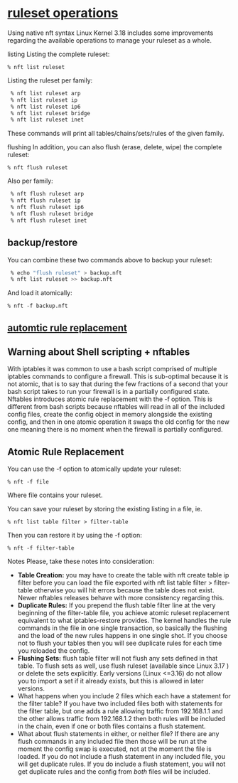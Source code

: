 # **[ruleset operations]()**

Using native nft syntax
Linux Kernel 3.18 includes some improvements regarding the available operations to manage your ruleset as a whole.

listing
Listing the complete ruleset:

```% nft list ruleset```

Listing the ruleset per family:

```bash
 % nft list ruleset arp
 % nft list ruleset ip
 % nft list ruleset ip6
 % nft list ruleset bridge
 % nft list ruleset inet
```

These commands will print all tables/chains/sets/rules of the given family.

flushing
In addition, you can also flush (erase, delete, wipe) the complete ruleset:

```% nft flush ruleset```

Also per family:

```bash
 % nft flush ruleset arp
 % nft flush ruleset ip
 % nft flush ruleset ip6
 % nft flush ruleset bridge
 % nft flush ruleset inet
 ```

## backup/restore

You can combine these two commands above to backup your ruleset:

```bash
 % echo "flush ruleset" > backup.nft
 % nft list ruleset >> backup.nft
 ```

 And load it atomically:

```% nft -f backup.nft```

## **[automtic rule replacement](https://wiki.nftables.org/wiki-nftables/index.php/Atomic_rule_replacement)**

## Warning about Shell scripting + nftables

With iptables it was common to use a bash script comprised of multiple iptables commands to configure a firewall. This is sub-optimal because it is not atomic, that is to say that during the few fractions of a second that your bash script takes to run your firewall is in a partially configured state. Nftables introduces atomic rule replacement with the -f option. This is different from bash scripts because nftables will read in all of the included config files, create the config object in memory alongside the existing config, and then in one atomic operation it swaps the old config for the new one meaning there is no moment when the firewall is partially configured.

## Atomic Rule Replacement

You can use the -f option to atomically update your ruleset:

```% nft -f file```

Where file contains your ruleset.

You can save your ruleset by storing the existing listing in a file, ie.

```% nft list table filter > filter-table```

Then you can restore it by using the -f option:

```% nft -f filter-table```

Notes
Please, take these notes into consideration:

- **Table Creation:** you may have to create the table with nft create table ip filter before you can load the file exported with nft list table filter > filter-table otherwise you will hit errors because the table does not exist. Newer nftables releases behave with more consistency regarding this.
- **Duplicate Rules:** If you prepend the flush table filter line at the very beginning of the filter-table file, you achieve atomic ruleset replacement equivalent to what iptables-restore provides. The kernel handles the rule commands in the file in one single transaction, so basically the flushing and the load of the new rules happens in one single shot. If you choose not to flush your tables then you will see duplicate rules for each time you reloaded the config.
- **Flushing Sets:** flush table filter will not flush any sets defined in that table. To flush sets as well, use flush ruleset (available since Linux 3.17 ) or delete the sets explicitly. Early versions (Linux <=3.16) do not allow you to import a set if it already exists, but this is allowed in later versions.
- What happens when you include 2 files which each have a statement for the filter table? If you have two included files both with statements for the filter table, but one adds a rule allowing traffic from 192.168.1.1 and the other allows traffic from 192.168.1.2 then both rules will be included in the chain, even if one or both files contains a flush statement.
- What about flush statements in either, or neither file? If there are any flush commands in any included file then those will be run at the moment the config swap is executed, not at the moment the file is loaded. If you do not include a flush statement in any included file, you will get duplicate rules. If you do include a flush statement, you will not get duplicate rules and the config from *both* files will be included.
